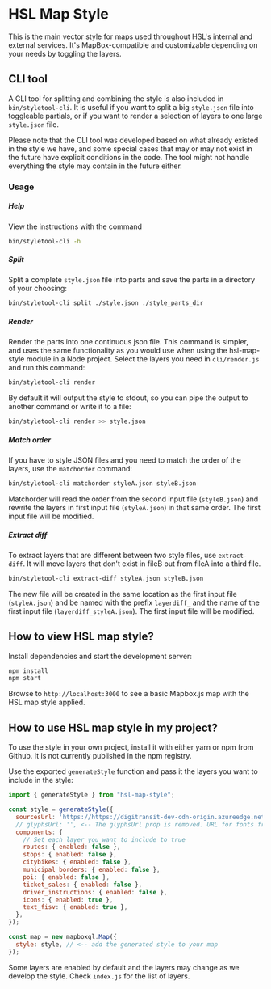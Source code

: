 # HSL Map Style

This is the main vector style for maps used throughout HSL's internal and external services. It's MapBox-compatible and customizable depending on your needs by toggling the layers.

## CLI tool

A CLI tool for splitting and combining the style is also included in `bin/styletool-cli`. It is useful if you want to split a big `style.json` file into toggleable partials, or if you want to render a selection of layers to one large `style.json` file.

Please note that the CLI tool was developed based on what already existed in the style we have, and some special cases that may or may not exist in the future have explicit conditions in the code. The tool might not handle everything the style may contain in the future either.

### Usage

##### Help

View the instructions with the command

```bash
bin/styletool-cli -h
```

##### Split

Split a complete `style.json` file into parts and save the parts in a directory of your choosing:

```bash
bin/styletool-cli split ./style.json ./style_parts_dir
```

##### Render

Render the parts into one continuous json file. This command is simpler, and uses the same functionality as you would use when using the hsl-map-style module in a Node project. Select the layers you need in `cli/render.js` and run this command:

```bash
bin/styletool-cli render
```

By default it will output the style to stdout, so you can pipe the output to another command or write it to a file:

```bash
bin/styletool-cli render >> style.json
```

##### Match order

If you have to style JSON files and you need to match the order of the layers, use the `matchorder` command:

```bash
bin/styletool-cli matchorder styleA.json styleB.json
```

Matchorder will read the order from the second input file (`styleB.json`) and rewrite the layers in first input file (`styleA.json`) in that same order. The first input file will be modified.

##### Extract diff

To extract layers that are different between two style files, use `extract-diff`. It will move layers that don't exist in fileB out from fileA into a third file.

```bash
bin/styletool-cli extract-diff styleA.json styleB.json
```

The new file will be created in the same location as the first input file (`styleA.json`) and be named with the prefix `layerdiff_` and the name of the first input file (`layerdiff_styleA.json`). The first input file will be modified.

## How to view HSL map style?

Install dependencies and start the development server:

```sh
npm install
npm start
```

Browse to `http://localhost:3000` to see a basic Mapbox.js map with the HSL map style applied.

## How to use HSL map style in my project?

To use the style in your own project, install it with either yarn or npm from Github. It is not currently published in the npm registry.

Use the exported `generateStyle` function and pass it the layers you want to include in the style:

```javascript
import { generateStyle } from "hsl-map-style";

const style = generateStyle({
  sourcesUrl: 'https://https://digitransit-dev-cdn-origin.azureedge.net/map/v1/digitransit.fi/map/v1/', // <-- You can override the default sources URL
  // glyphsUrl: '', <-- The glyphsUrl prop is removed. URL for fonts from HSL Azure storage is used.
  components: {
    // Set each layer you want to include to true
    routes: { enabled: false },
    stops: { enabled: false },
    citybikes: { enabled: false },
    municipal_borders: { enabled: false },
    poi: { enabled: false },
    ticket_sales: { enabled: false },
    driver_instructions: { enabled: false },
    icons: { enabled: true },
    text_fisv: { enabled: true },
  },
});

const map = new mapboxgl.Map({
  style: style, // <-- add the generated style to your map
});
```

Some layers are enabled by default and the layers may change as we develop the style. Check `index.js` for the list of layers.


